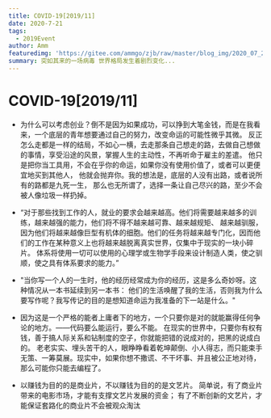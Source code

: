 ```yaml
---
title: COVID-19[2019/11]
date: 2020-7-21
tags: 
  - 2019Event
author: Amm
featuredimg: 'https://gitee.com/ammgo/zjb/raw/master/blog_img/2020_07_24/2020-07-24-event-19.jpg'
summary: 突如其来的一场病毒 世界格局发生着剧烈变化...
---
```




# COVID-19[2019/11]

+ 为什么可以考虑创业？倒不是因为如果成功，可以挣到大笔金钱，而是在我看来，一个底层的青年想要通过自己的努力，改变命运的可能性微乎其微。
  反正怎么走都是一样的结局，不如心一横，去走那条自己想走的路，去做自己想做的事情，享受沿途的风景，掌握人生的主动性，不再听命于雇主的差遣。
  他只是把你当工具用，不会在乎你的命运，如果你没有使用价值了，或者可以更便宜地买到其他人，
  他就会抛弃你。我的想法是，底层的人没有出路，或者说所有的路都是九死一生，
  那么也无所谓了，选择一条让自己尽兴的路，至少不会被人像垃圾一样扔掉。

+ “对于那些找到工作的人，就业的要求会越来越高。他们将需要越来越多的训练，越来越强的能力，他们将不得不越来越可靠、越来越规矩、
  越来越驯服，因为他们将越来越像巨型有机体的细胞。他们的任务将越来越专门化，因而他们的工作在某种意义上也将越来越脱离真实世界，仅集中于现实的一块小碎片。
  体系将使用一切可以使用的心理学或生物学手段来设计制造人类，使之驯顺，使之具有体系要求的能力。”


+ "当你写一个人的一生时，他的经历经常成为你的经历，这是多么奇妙呀。这种情况从一本书延续到另一本书：
  他们的生活唤醒了我的生活，否则我为什么要写作呢？我写传记的目的是想知道命运为我准备的下一站是什么。"

+ 因为这是一个严格的能者上庸者下的地方，一个只要你是对的就能赢得任何争论的地方。——代码要么能运行，要么不能。
  在现实的世界中，只要你有权有钱，善于搞人际关系和钻制度的空子，你就能把错的说成对的，把黑的说成白的。
  老老实实、埋头苦干的人，眼睁睁看着乾坤颠倒、小人得志，而只能束手无策、一筹莫展。现实中，如果你想不撒谎、不干坏事、并且被公正地对待，那么可能你只能去编程了。

+ 以赚钱为目的的是商业片，不以赚钱为目的的是文艺片。
   简单说，有了商业片带来的电影市场，才能有支撑文艺片发展的资金；
  有了不断创新的文艺片，才能保证套路化的商业片不会被观众淘汰

  ​

  ​

  ​

  ​